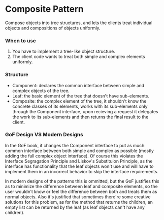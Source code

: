 # Composite Pattern

Compose objects into tree structures, and lets the clients treat individual objects and compositions of objects uniformly.

### When to use

1. You have to implement a tree-like object structure.
2. The client code wants to treat both simple and complex elements uniformly.

### Structure

- Component: declares the common interface between simple and complex objects of the tree.
- Leaf: the basic element of the tree that doesn't have sub-elements.
- Composite: the complex element of the tree, it shouldn't know the concrete classes of its elements, works with its sub-elements only through the Component interface, upon recieving a request it delegates the work to its sub-elements and then returns the final result to the client.

### GoF Design VS Modern Designs

In the GoF book, it changes the Component interface to put as much common interface between both simple and complex as possible (mostly adding the full complex object interface). Of course this violates the Interface Segragation Principle and Liskov's Substituion Principle, as the interface has functionality that the leaf objects won't use and will have to implement them in an incorrect behavior to skip the interface requirements.

In modern designs of the patterns this is ommitted, but the GoF justifies this as to minimize the difference between leaf and composite elements, so the user wouldn't know or feel the difference between both and treats them as normal objects. Also it's justified that sometimes there're some creative solutions for this problem, as for the method that returns the children, an empty list can be returned by the leaf (as leaf objects can't have any children).
